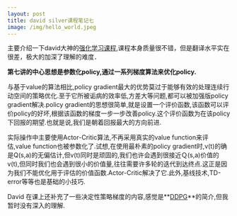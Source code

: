 ```yaml
---
layout: post
title: david silver课程笔记七
image: /img/hello_world.jpeg
---
```


主要介绍一下david大神的[强化学习课程](https://space.bilibili.com/74997410/#/),课程本身质量很不错，但是翻译水平实在很差，极大的加深了理解的难度．　

**第七讲的中心思想是参数化policy,通过一系列梯度算法来优化policy.**  

与基于value的算法相比,policy gradient最大的优势莫过于能够有效的处理连续行动空间的策略优化.至于它所被诟病的效率低,方差大等问题,都可以被加强版policy gradient解决.policy gradient的思想很简单,就是设置一个评价函数,该函数可以评价policy的好坏,根据该函数的梯度一步一步改善policy.这个评价函数为在该policy下回报的期望.也就是说,我们是朝着回报最大的方向前进.

实际操作中主要使用Actor-Critic算法,不再采用真实的value function来评估,value function也被参数化了.试想,在使用最朴素的policy gradient时,v(t)的确是Q(s,a)的无偏估计,但v(t)同时是顽固的,我们也许会遇到很接近Ｑ(s,a)价值的v(t),但同时我们也会遇到很小的价值量,往往需要许多轮的迭代到达终点.这正是因为我们不能优化用于评估的价值函数.Actor-Critic解决了它.此外,基线技术,TD-error等等也是基础的小技巧.　　

David 在课上还补充了一些决定性策略梯度的内容,感觉是**[DDPG](https://www.bilibili.com/video/av15990727?from=search&seid=14966112394343272832)**的简介,但我暂时没有深入的理解.　　
